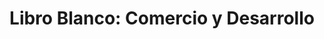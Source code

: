 ---
title: 'Libro Blanco: Comercio y Desarrollo'
description: 'España, comercio y desarrollo: lo que hace, lo que dice que hace y lo que debería hacer'
link: /documentos/240712-Informe-CIECODE-Comercio-y-Desarrollo.pdf
tags:
    - coherencia-de-politicas
    - comercio-internacional
    - libro-blanco-del-desarrollo
---